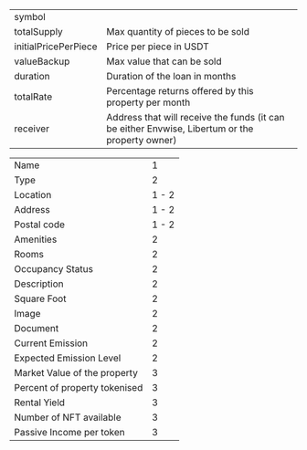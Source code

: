 
|   |   |
|---|---|
|symbol||
|totalSupply|Max quantity of pieces to be sold|
|initialPricePerPiece|Price per piece in USDT|
|valueBackup|Max value that can be sold |
|duration|Duration of the loan in months|
|totalRate|Percentage returns offered by this property per month|
|receiver|Address that will receive the funds (it can be either Envwise, Libertum or the property owner)|

|   |   |
|---|---|
|Name|1|
|Type|2|
|Location|1 - 2|
|Address|1 - 2|
|Postal code|1 - 2|
|Amenities|2|
|Rooms|2|
|Occupancy Status|2|
|Description|2|
|Square Foot|2|
|Image|2|
|Document|2|
|Current Emission|2|
|Expected Emission Level|2|
|Market Value of the property|3|
|Percent of property tokenised|3|
|Rental Yield| 3 |
|Number of NFT available| 3|
|Passive Income per token|3|


